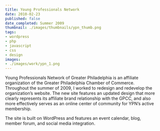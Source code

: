 ```yaml
---
title: Young Professionals Network
date: 2010-02-23
published: false
date_completed: Summer 2009
thumbnail: ./images/thumbnails/ypn_thumb.png
tags:
- wordpress
- php
- javascript
- css
- design
images:
- ./images/work/ypn_1.png
---
```


Young Professionals Network of Greater Philadelphia is an affiliate organization of the Greater Philadelphia Chamber of Commerce. Throughout the summer of 2009, I worked to redesign and redevelop the organization’s website. The new site features an updated design that more clearly represents its affiliate brand relationship with the GPCC, and also more effectively serves as an online center of community for YPN’s active membership.

The site is built on WordPress and features an event calendar, blog, member forum, and social media integration.
